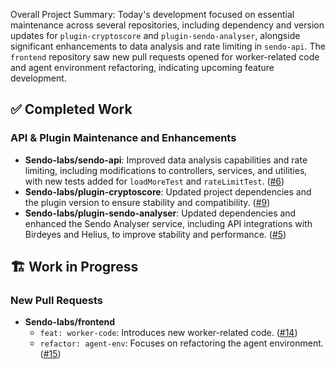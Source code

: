 Overall Project Summary:
Today's development focused on essential maintenance across several repositories, including dependency and version updates for `plugin-cryptoscore` and `plugin-sendo-analyser`, alongside significant enhancements to data analysis and rate limiting in `sendo-api`. The `frontend` repository saw new pull requests opened for worker-related code and agent environment refactoring, indicating upcoming feature development.

## ✅ Completed Work
### API & Plugin Maintenance and Enhancements
*   **Sendo-labs/sendo-api**: Improved data analysis capabilities and rate limiting, including modifications to controllers, services, and utilities, with new tests added for `loadMoreTest` and `rateLimitTest`. ([#6](https://github.com/Sendo-labs/sendo-api/pull/6))
*   **Sendo-labs/plugin-cryptoscore**: Updated project dependencies and the plugin version to ensure stability and compatibility. ([#9](https://github.com/Sendo-labs/plugin-cryptoscore/pull/9))
*   **Sendo-labs/plugin-sendo-analyser**: Updated dependencies and enhanced the Sendo Analyser service, including API integrations with Birdeyes and Helius, to improve stability and performance. ([#5](https://github.com/Sendo-labs/plugin-sendo-analyser/pull/5))

## 🏗️ Work in Progress
### New Pull Requests
*   **Sendo-labs/frontend**
    *   `feat: worker-code`: Introduces new worker-related code. ([#14](https://github.com/Sendo-labs/frontend/pull/14))
    *   `refactor: agent-env`: Focuses on refactoring the agent environment. ([#15](https://github.com/Sendo-labs/frontend/pull/15))